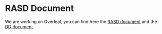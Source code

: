# RASD Document

We are working on Overleaf, you can find here the [RASD document](https://www.overleaf.com/read/vsyzrkwmmrqd#f84ed4) and the [DD document](https://www.overleaf.com/read/mdndhstsjjrz#9877c0).